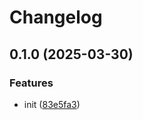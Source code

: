 # Changelog

## 0.1.0 (2025-03-30)


### Features

* init ([83e5fa3](https://github.com/sgoudham/what-version/commit/83e5fa39c44eb89103569f585e3a795047357f3c))
